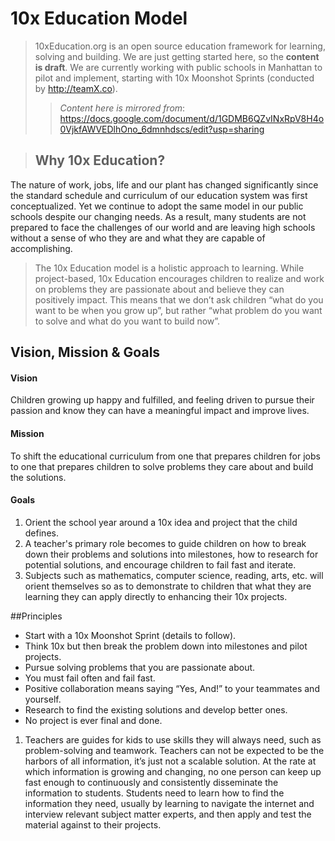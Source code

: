 # 10x Education Model

>10xEducation.org is an open source education framework for learning, solving and building. We are just getting started here, so the **content is draft**. We are currently working with public schools in Manhattan to pilot and implement, starting with 10x Moonshot Sprints (conducted by http://teamX.co).
>>*Content here is mirrored from*: https://docs.google.com/document/d/1GDMB6QZvINxRpV8H4o0VjkfAWVEDlhOno_6dmnhdscs/edit?usp=sharing


>## Why 10x Education?
The nature of work, jobs, life and our plant has changed significantly since the standard schedule and curriculum of our education system was first conceptualized. Yet we continue to adopt the same model in our public schools despite our changing needs. As a result, many students are not prepared to face the challenges of our world and are leaving high schools without a sense of who they are and what they are capable of accomplishing.

>The 10x Education model is a holistic approach to learning. While project-based, 10x Education encourages children to realize and work on problems they are passionate about and believe they can positively impact. This means that we don’t ask children “what do you want to be when you grow up”, but rather “what problem do you want to solve and what do you want to build now”. 


## Vision, Mission & Goals

#### Vision
Children growing up happy and fulfilled, and feeling driven to pursue their passion and know they can have a meaningful impact and improve lives. 

#### Mission
To shift the educational curriculum from one that prepares children for jobs to one that prepares children to solve problems they care about and build the solutions.

#### Goals
1. Orient the school year around a 10x idea and project that the child defines.
2. A teacher's primary role becomes to guide children on how to break down their problems and solutions into milestones, how to research for potential solutions, and encourage children to fail fast and iterate.
3. Subjects such as mathematics, computer science, reading, arts, etc. will orient themselves so as to demonstrate to children that what they are learning they can apply directly to enhancing their 10x projects.

##Principles

- Start with a 10x Moonshot Sprint (details to follow).
- Think 10x but then break the problem down into milestones and pilot projects.
- Pursue solving problems that you are passionate about.
- You must fail often and fail fast.
- Positive collaboration means saying “Yes, And!” to your teammates and yourself.
- Research to find the existing solutions and develop better ones.
- No project is ever final and done.

1. Teachers are guides for kids to use skills they will always need, such as problem-solving and teamwork. Teachers can not be expected to be the harbors of all information, it’s just not a scalable solution. At the rate at which information is growing and changing, no one person can keep up fast enough to continuously and consistently disseminate the information to students. Students need to learn how to find the information they need, usually by learning to navigate the internet and interview relevant subject matter experts, and then apply and test the material against to their projects.


